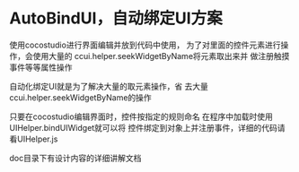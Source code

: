 AutoBindUI，自动绑定UI方案
=======================

使用cocostudio进行界面编辑并放到代码中使用，
为了对里面的控件元素进行操作，会使用大量的
ccui.helper.seekWidgetByName将元素取出来并
做注册触摸事件等等属性操作

自动化绑定UI就是为了解决大量的取元素操作，省
去大量ccui.helper.seekWidgetByName的操作

只要在cocostudio编辑界面时，控件按指定的规则命名
在程序中加载时使用UIHelper.bindUIWidget就可以将
控件绑定到对象上并注册事件，详细的代码请看UIHelper.js

doc目录下有设计内容的详细讲解文档




